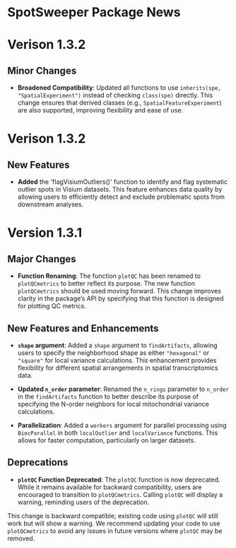 # SpotSweeper Package News

# Verison 1.3.2

## Minor Changes
- **Broadened Compatibility**: Updated all functions to use `inherits(spe, "SpatialExperiment")` instead of checking `class(spe)` directly. This change ensures that derived classes (e.g., `SpatialFeatureExperiment`) are also supported, improving flexibility and ease of use.

# Verison 1.3.2

## New Features
- **Added** the 'flagVisiumOutliers()' function to identify and flag systematic outlier spots in Visium datasets. This feature enhances data quality by allowing users to efficiently detect and exclude problematic spots from downstream analyses.

# Version 1.3.1

## Major Changes
- **Function Renaming**: The function `plotQC` has been renamed to `plotQCmetrics` to better reflect its purpose. The new function `plotQCmetrics` should be used moving forward. This change improves clarity in the package’s API by specifying that this function is designed for plotting QC metrics.


## New Features and Enhancements
- **`shape` argument**: Added a `shape` argument to `findArtifacts`, allowing users to specify the neighborhood shape as either `"hexagonal"` or `"square"` for local variance calculations. This enhancement provides flexibility for different spatial arrangements in spatial transcriptomics data.

- **Updated `n_order` parameter**: Renamed the `n_rings` parameter to `n_order` in the `findArtifacts` function to better describe its purpose of specifying the N-order neighbors for local mitochondrial variance calculations.

- **Parallelization**: Added a `workers` argument for parallel processing using `BiocParallel` in both `localOutlier` and `localVariance` functions. This allows for faster computation, particularly on larger datasets.

## Deprecations
- **`plotQC` Function Deprecated**: The `plotQC` function is now deprecated. While it remains available for backward compatibility, users are encouraged to transition to `plotQCmetrics`. Calling `plotQC` will display a warning, reminding users of the deprecation.

This change is backward compatible; existing code using `plotQC` will still work but will show a warning. We recommend updating your code to use `plotQCmetrics` to avoid any issues in future versions where `plotQC` may be removed.
